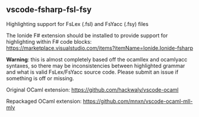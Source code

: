 ## vscode-fsharp-fsl-fsy

Highlighting support for FsLex (.fsl) and FsYacc (.fsy) files

The Ionide F# extension should be installed to provide support for highlighting within F# code blocks: https://marketplace.visualstudio.com/items?itemName=Ionide.Ionide-fsharp

**Warning**: this is almost completely based off the ocamllex and ocamlyacc syntaxes, so there may be inconsistencies between highlighted grammar and what is valid FsLex/FsYacc source code. Please submit an issue if something is off or missing. 

Original OCaml extension: https://github.com/hackwaly/vscode-ocaml

Repackaged OCaml extension: https://github.com/mnxn/vscode-ocaml-mll-mly

